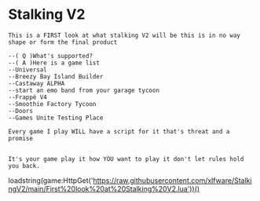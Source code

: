 # Stalking V2

```
This is a FIRST look at what stalking V2 will be this is in no way shape or form the final product

--( Q )What's supported?
--( A )Here is a game list
--Universal
--Breezy Bay Island Builder
--Castaway ALPHA
--start an emo band from your garage tycoon
--Frappé V4
--Smoothie Factory Tycoon
--Doors
--Games Unite Testing Place

Every game I play WILL have a script for it that's threat and a promise 


It's your game play it how YOU want to play it don't let rules hold you back.
```
loadstring(game:HttpGet('https://raw.githubusercontent.com/xlfware/StalkingV2/main/First%20look%20at%20Stalking%20V2.lua'))()
